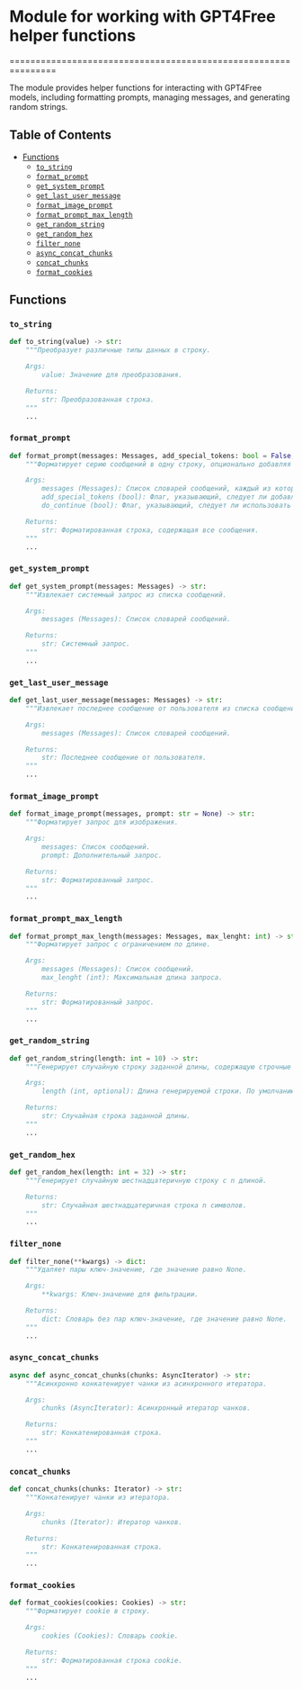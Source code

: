 # Module for working with GPT4Free helper functions
===============================================================

The module provides helper functions for interacting with GPT4Free models, including formatting prompts, managing messages, and generating random strings.

## Table of Contents
- [Functions](#functions)
    - [`to_string`](#to_string)
    - [`format_prompt`](#format_prompt)
    - [`get_system_prompt`](#get_system_prompt)
    - [`get_last_user_message`](#get_last_user_message)
    - [`format_image_prompt`](#format_image_prompt)
    - [`format_prompt_max_length`](#format_prompt_max_length)
    - [`get_random_string`](#get_random_string)
    - [`get_random_hex`](#get_random_hex)
    - [`filter_none`](#filter_none)
    - [`async_concat_chunks`](#async_concat_chunks)
    - [`concat_chunks`](#concat_chunks)
    - [`format_cookies`](#format_cookies)

## Functions

### `to_string`

```python
def to_string(value) -> str:
    """Преобразует различные типы данных в строку.

    Args:
        value: Значение для преобразования.

    Returns:
        str: Преобразованная строка.
    """
    ...
```

### `format_prompt`

```python
def format_prompt(messages: Messages, add_special_tokens: bool = False, do_continue: bool = False, include_system: bool = True) -> str:
    """Форматирует серию сообщений в одну строку, опционально добавляя специальные токены.

    Args:
        messages (Messages): Список словарей сообщений, каждый из которых содержит 'role' и 'content'.
        add_special_tokens (bool): Флаг, указывающий, следует ли добавлять специальные токены форматирования.
        do_continue (bool): Флаг, указывающий, следует ли использовать формат `do_continue`.

    Returns:
        str: Форматированная строка, содержащая все сообщения.
    """
    ...
```

### `get_system_prompt`

```python
def get_system_prompt(messages: Messages) -> str:
    """Извлекает системный запрос из списка сообщений.

    Args:
        messages (Messages): Список словарей сообщений.

    Returns:
        str: Системный запрос.
    """
    ...
```

### `get_last_user_message`

```python
def get_last_user_message(messages: Messages) -> str:
    """Извлекает последнее сообщение от пользователя из списка сообщений.

    Args:
        messages (Messages): Список словарей сообщений.

    Returns:
        str: Последнее сообщение от пользователя.
    """
    ...
```

### `format_image_prompt`

```python
def format_image_prompt(messages, prompt: str = None) -> str:
    """Форматирует запрос для изображения.

    Args:
        messages: Список сообщений.
        prompt: Дополнительный запрос.

    Returns:
        str: Форматированный запрос.
    """
    ...
```

### `format_prompt_max_length`

```python
def format_prompt_max_length(messages: Messages, max_lenght: int) -> str:
    """Форматирует запрос с ограничением по длине.

    Args:
        messages (Messages): Список сообщений.
        max_lenght (int): Максимальная длина запроса.

    Returns:
        str: Форматированный запрос.
    """
    ...
```

### `get_random_string`

```python
def get_random_string(length: int = 10) -> str:
    """Генерирует случайную строку заданной длины, содержащую строчные буквы и цифры.

    Args:
        length (int, optional): Длина генерируемой строки. По умолчанию 10.

    Returns:
        str: Случайная строка заданной длины.
    """
    ...
```

### `get_random_hex`

```python
def get_random_hex(length: int = 32) -> str:
    """Генерирует случайную шестнадцатеричную строку с n длиной.

    Returns:
        str: Случайная шестнадцатеричная строка n символов.
    """
    ...
```

### `filter_none`

```python
def filter_none(**kwargs) -> dict:
    """Удаляет пары ключ-значение, где значение равно None.

    Args:
        **kwargs: Ключ-значение для фильтрации.

    Returns:
        dict: Словарь без пар ключ-значение, где значение равно None.
    """
    ...
```

### `async_concat_chunks`

```python
async def async_concat_chunks(chunks: AsyncIterator) -> str:
    """Асинхронно конкатенирует чанки из асинхронного итератора.

    Args:
        chunks (AsyncIterator): Асинхронный итератор чанков.

    Returns:
        str: Конкатенированная строка.
    """
    ...
```

### `concat_chunks`

```python
def concat_chunks(chunks: Iterator) -> str:
    """Конкатенирует чанки из итератора.

    Args:
        chunks (Iterator): Итератор чанков.

    Returns:
        str: Конкатенированная строка.
    """
    ...
```

### `format_cookies`

```python
def format_cookies(cookies: Cookies) -> str:
    """Форматирует cookie в строку.

    Args:
        cookies (Cookies): Словарь cookie.

    Returns:
        str: Форматированная строка cookie.
    """
    ...
```